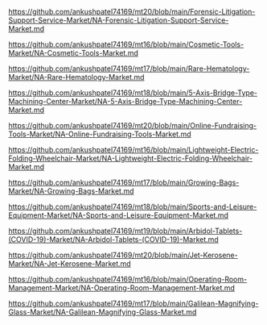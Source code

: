 <p><a href="https://github.com/ankushpatel74169/mt20/blob/main/Forensic-Litigation-Support-Service-Market/NA-Forensic-Litigation-Support-Service-Market.md">https://github.com/ankushpatel74169/mt20/blob/main/Forensic-Litigation-Support-Service-Market/NA-Forensic-Litigation-Support-Service-Market.md</a></p><p><a href="https://github.com/ankushpatel74169/mt16/blob/main/Cosmetic-Tools-Market/NA-Cosmetic-Tools-Market.md">https://github.com/ankushpatel74169/mt16/blob/main/Cosmetic-Tools-Market/NA-Cosmetic-Tools-Market.md</a></p><p><a href="https://github.com/ankushpatel74169/mt17/blob/main/Rare-Hematology-Market/NA-Rare-Hematology-Market.md">https://github.com/ankushpatel74169/mt17/blob/main/Rare-Hematology-Market/NA-Rare-Hematology-Market.md</a></p><p><a href="https://github.com/ankushpatel74169/mt18/blob/main/5-Axis-Bridge-Type-Machining-Center-Market/NA-5-Axis-Bridge-Type-Machining-Center-Market.md">https://github.com/ankushpatel74169/mt18/blob/main/5-Axis-Bridge-Type-Machining-Center-Market/NA-5-Axis-Bridge-Type-Machining-Center-Market.md</a></p><p><a href="https://github.com/ankushpatel74169/mt20/blob/main/Online-Fundraising-Tools-Market/NA-Online-Fundraising-Tools-Market.md">https://github.com/ankushpatel74169/mt20/blob/main/Online-Fundraising-Tools-Market/NA-Online-Fundraising-Tools-Market.md</a></p><p><a href="https://github.com/ankushpatel74169/mt16/blob/main/Lightweight-Electric-Folding-Wheelchair-Market/NA-Lightweight-Electric-Folding-Wheelchair-Market.md">https://github.com/ankushpatel74169/mt16/blob/main/Lightweight-Electric-Folding-Wheelchair-Market/NA-Lightweight-Electric-Folding-Wheelchair-Market.md</a></p><p><a href="https://github.com/ankushpatel74169/mt17/blob/main/Growing-Bags-Market/NA-Growing-Bags-Market.md">https://github.com/ankushpatel74169/mt17/blob/main/Growing-Bags-Market/NA-Growing-Bags-Market.md</a></p><p><a href="https://github.com/ankushpatel74169/mt18/blob/main/Sports-and-Leisure-Equipment-Market/NA-Sports-and-Leisure-Equipment-Market.md">https://github.com/ankushpatel74169/mt18/blob/main/Sports-and-Leisure-Equipment-Market/NA-Sports-and-Leisure-Equipment-Market.md</a></p><p><a href="https://github.com/ankushpatel74169/mt19/blob/main/Arbidol-Tablets-(COVID-19)-Market/NA-Arbidol-Tablets-(COVID-19)-Market.md">https://github.com/ankushpatel74169/mt19/blob/main/Arbidol-Tablets-(COVID-19)-Market/NA-Arbidol-Tablets-(COVID-19)-Market.md</a></p><p><a href="https://github.com/ankushpatel74169/mt20/blob/main/Jet-Kerosene-Market/NA-Jet-Kerosene-Market.md">https://github.com/ankushpatel74169/mt20/blob/main/Jet-Kerosene-Market/NA-Jet-Kerosene-Market.md</a></p><p><a href="https://github.com/ankushpatel74169/mt16/blob/main/Operating-Room-Management-Market/NA-Operating-Room-Management-Market.md">https://github.com/ankushpatel74169/mt16/blob/main/Operating-Room-Management-Market/NA-Operating-Room-Management-Market.md</a></p><p><a href="https://github.com/ankushpatel74169/mt17/blob/main/Galilean-Magnifying-Glass-Market/NA-Galilean-Magnifying-Glass-Market.md">https://github.com/ankushpatel74169/mt17/blob/main/Galilean-Magnifying-Glass-Market/NA-Galilean-Magnifying-Glass-Market.md</a></p>
